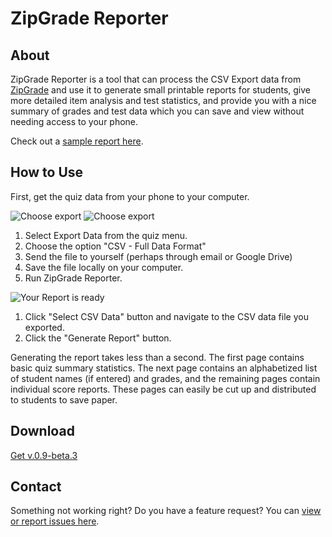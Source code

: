 # ZipGrade Reporter

## About

ZipGrade Reporter is a tool that can process the CSV Export data from [ZipGrade](https://www.zipgrade.com/) and use it to generate small printable reports for students, give more detailed item analysis and test statistics, and provide you with a nice summary of grades and test data which you can save and view without needing access to your phone.

Check out a [sample report here](https://github.com/joncoop/zipgrade-reporter/raw/master/sample/sample_report.docx).

## How to Use

First, get the quiz data from your phone to your computer.

![Choose export](https://raw.githubusercontent.com/joncoop/zipgrade-reporter/master/screenshots/export.png)
![Choose export](https://raw.githubusercontent.com/joncoop/zipgrade-reporter/master/screenshots/pick_csv.png)

1. Select Export Data from the quiz menu.
2. Choose the option "CSV - Full Data Format"
3. Send the file to yourself (perhaps through email or Google Drive)
4. Save the file locally on your computer.
5. Run ZipGrade Reporter.

![Your Report is ready](https://raw.githubusercontent.com/joncoop/zipgrade-reporter/master/screenshots/ready.png)

1. Click "Select CSV Data" button and navigate to the CSV data file you exported.
2. Click the "Generate Report" button.

Generating the report takes less than a second. The first page contains basic quiz summary statistics. The next page contains an alphabetized list of student names (if entered) and grades, and the remaining pages contain individual score reports. These pages can easily be cut up and distributed to students to save paper.

## Download

[Get v.0.9-beta.3](https://github.com/joncoop/zipgrade-reporter/releases/download/v.0.9-beta.3/ZipGrade.Reporter.exe)

## Contact

Something not working right? Do you have a feature request? You can [view or report issues here](https://github.com/joncoop/zipgrade-reporter/issues).
